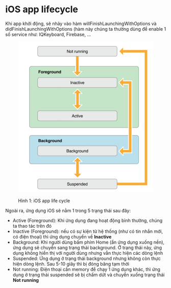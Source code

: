 # iOS app lifecycle

Khi app khởi động, sẽ nhảy vào hàm willFinishLaunchingWithOptions và didFinishLaunchingWithOptions (hàm này chúng ta thường dùng để enable 1 số service như: IQKeyboard, Firebase, …

<figure><img src="../.gitbook/assets/ios-app-lifecycle.png" alt=""><figcaption><p>Hình 1: iOS app life cycle</p></figcaption></figure>

Ngoài ra, ứng dụng iOS sẽ nằm 1 trong 5 trạng thái sau đây:

* Active (Foreground): Khi ứng dụng đang hoạt động bình thường, chúng ta thao tác trên đó
* Inactive (Foreground): nếu có sự kiện từ hệ thống (như có tin nhắn mới, có điện thoại) thì ứng dụng chuyển về **Inactive**
* Background: Khi người dùng bấm phím Home (ẩn ứng dụng xuống nền), ứng dụng sẽ chuyển sang trạng thái background. Ở trạng thái này, ứng dụng không hiển thị với người dùng nhưng vẫn thực hiện các dòng lệnh
* Suspended: Ứng dụng ở trạng thái background nhưng không còn thực hiện dòng lệnh. Sau 5-10 giây thì bị đóng băng tạm thời
* Not running: Điện thoại cần memory để chạy 1 ứng dụng khác, thì ứng dụng ở trạng thái suspended sẽ bị chấm dứt và chuyển xuống trạng thái **Not running**
